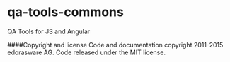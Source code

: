 # qa-tools-commons
QA Tools for JS and Angular

####Copyright and license
Code and documentation copyright 2011-2015 edorasware AG. Code released under the MIT license.
